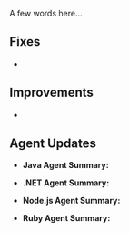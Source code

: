 <!--
title: "Contrast 3.4.6 - November 2017"
description: "Contrast 3.4.6 November 2017"
tags: "3.4.6 November Release Notes"
-->

A few words here...

## Fixes

*

## Improvements 

* 


## Agent Updates

* **Java Agent Summary:**

* **.NET Agent Summary:** 

* **Node.js Agent Summary:** 

* **Ruby Agent Summary:** 




